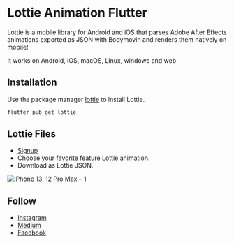 # Lottie Animation Flutter

Lottie is a mobile library for Android and iOS that parses Adobe After Effects animations exported as JSON with Bodymovin and renders them natively on mobile!

It works on Android, iOS, macOS, Linux, windows and web

## Installation

Use the package manager [lottie](https://pub.dev/packages/lottie) to install Lottie.

```bash
flutter pub get lottie
```

## Lottie Files


- [Signup](https://lottiefiles.com/)
- Choose your favorite feature Lottie animation.
- Download as Lottie JSON.

![iPhone 13, 12 Pro Max – 1](https://user-images.githubusercontent.com/107878396/175529576-5f50a015-306d-4eda-8d9f-08fd44772f44.png)


## Follow
- [Instagram](https://www.instagram.com/_flutter.queen/)
- [Medium](https://medium.com/@flutterqueen)
- [Facebook](https://www.facebook.com/profile.php?id=100082330156711)

